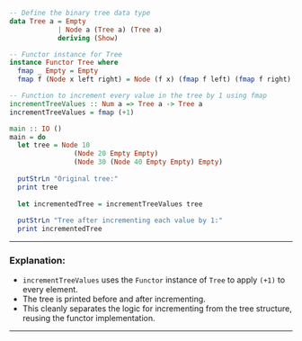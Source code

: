 

```haskell
-- Define the binary tree data type
data Tree a = Empty
            | Node a (Tree a) (Tree a)
            deriving (Show)

-- Functor instance for Tree
instance Functor Tree where
  fmap _ Empty = Empty
  fmap f (Node x left right) = Node (f x) (fmap f left) (fmap f right)

-- Function to increment every value in the tree by 1 using fmap
incrementTreeValues :: Num a => Tree a -> Tree a
incrementTreeValues = fmap (+1)

main :: IO ()
main = do
  let tree = Node 10
                (Node 20 Empty Empty)
                (Node 30 (Node 40 Empty Empty) Empty)
  
  putStrLn "Original tree:"
  print tree
  
  let incrementedTree = incrementTreeValues tree
  
  putStrLn "Tree after incrementing each value by 1:"
  print incrementedTree
```

---

### Explanation:

* `incrementTreeValues` uses the `Functor` instance of `Tree` to apply `(+1)` to every element.
* The tree is printed before and after incrementing.
* This cleanly separates the logic for incrementing from the tree structure, reusing the functor implementation.

---


